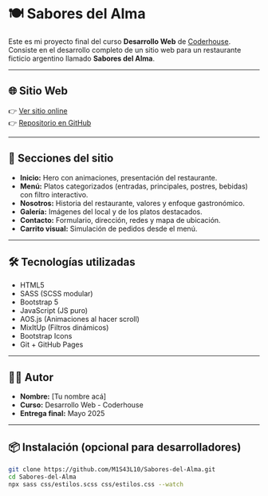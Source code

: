 # 🍽️ Sabores del Alma

Este es mi proyecto final del curso **Desarrollo Web** de [Coderhouse](https://www.coderhouse.com/).  
Consiste en el desarrollo completo de un sitio web para un restaurante ficticio argentino llamado **Sabores del Alma**.

---

## 🌐 Sitio Web

👉 [Ver sitio online](https://m1s43l10.github.io/Sabores-del-Alma/)  
👉 [Repositorio en GitHub](https://github.com/M1S43L10/Sabores-del-Alma)

---

## 📄 Secciones del sitio

- **Inicio:** Hero con animaciones, presentación del restaurante.
- **Menú:** Platos categorizados (entradas, principales, postres, bebidas) con filtro interactivo.
- **Nosotros:** Historia del restaurante, valores y enfoque gastronómico.
- **Galería:** Imágenes del local y de los platos destacados.
- **Contacto:** Formulario, dirección, redes y mapa de ubicación.
- **Carrito visual:** Simulación de pedidos desde el menú.

---

## 🛠️ Tecnologías utilizadas

- HTML5
- SASS (SCSS modular)
- Bootstrap 5
- JavaScript (JS puro)
- AOS.js (Animaciones al hacer scroll)
- MixItUp (Filtros dinámicos)
- Bootstrap Icons
- Git + GitHub Pages

---

## 🧑‍💻 Autor

- **Nombre:** [Tu nombre acá]
- **Curso:** Desarrollo Web - Coderhouse
- **Entrega final:** Mayo 2025

---

## 📦 Instalación (opcional para desarrolladores)

```bash
git clone https://github.com/M1S43L10/Sabores-del-Alma.git
cd Sabores-del-Alma
npx sass css/estilos.scss css/estilos.css --watch
